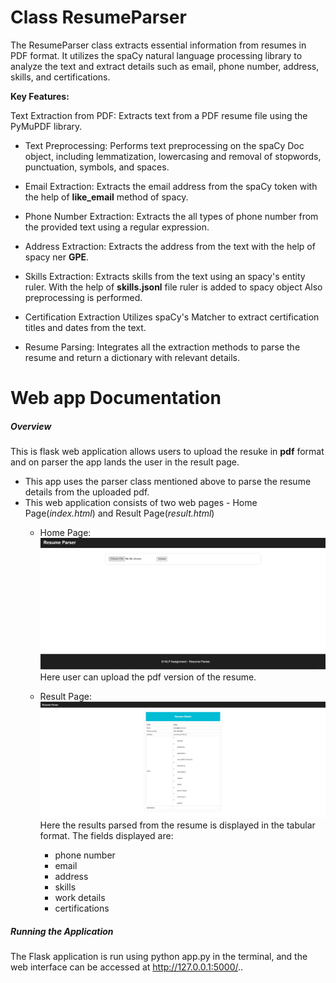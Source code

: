 Class ResumeParser
==================================

The ResumeParser class extracts essential information from resumes in PDF format. It utilizes the spaCy natural language processing library to analyze the text and extract details such as email, phone number, address, skills, and certifications.

**Key Features:**

Text Extraction from PDF:
    Extracts text from a PDF resume file using the PyMuPDF library.

- Text Preprocessing:
    Performs text preprocessing on the spaCy Doc object, including lemmatization, lowercasing and removal of stopwords, punctuation, symbols, and spaces.

- Email Extraction:
    Extracts the email address from the spaCy token with the help of **like_email** method of spacy. 

- Phone Number Extraction:
   Extracts the all types of phone number from the provided text using a regular expression.

- Address Extraction:
    Extracts the address from the text with the help of spacy ner **GPE**.

- Skills Extraction:
    Extracts skills from the text using an spacy's entity ruler. With the help of **skills.jsonl** file ruler is added to spacy object
    Also preprocessing is performed.

-   Certification Extraction
    Utilizes spaCy's Matcher to extract certification titles and dates from the text.

- Resume Parsing:
    Integrates all the extraction methods to parse the resume and return a dictionary with relevant details.



Web app Documentation
====================================

##### **Overview**
This is flask web application allows users to upload the resuke in **pdf** format and on parser the app lands the user in the result page.
- This app uses the parser class mentioned above to parse the resume details from the uploaded pdf.
- This web application consists of two web pages - Home Page(*index.html*) and Result Page(*result.html*)
   * Home Page: 
   ![alt text](./app/static/homepage.png?raw=true)
   Here user can upload the pdf version of the resume.

   * Result Page:
   ![alt text](./app/static/resultpage.png?raw=true)
   Here the results parsed from the resume is displayed in the tabular format.
   The fields displayed are:
      - phone number
      - email
      - address
      - skills
      - work details
      - certifications


##### **Running the Application**
The Flask application is run using python app.py in the terminal, and the web interface can be accessed at http://127.0.0.1:5000/..

